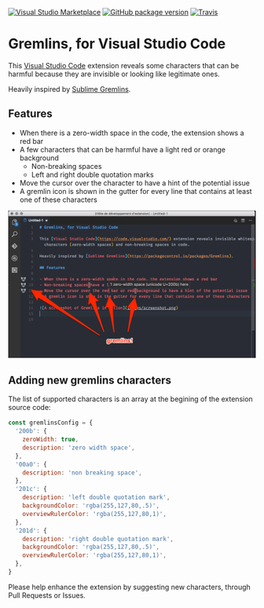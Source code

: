 [![Visual Studio Marketplace](https://img.shields.io/vscode-marketplace/d/nhoizey.gremlins.svg?style=plastic)](https://marketplace.visualstudio.com/items?itemName=nhoizey.gremlins)
[![GitHub package version](https://img.shields.io/github/package-json/v/nhoizey/vscode-gremlins.svg?style=plastic)](https://marketplace.visualstudio.com/items?itemName=nhoizey.gremlins)
[![Travis](https://img.shields.io/travis/nhoizey/vscode-gremlins.svg?style=plastic)](https://travis-ci.org/nhoizey/vscode-gremlins)

# Gremlins, for Visual Studio Code

This [Visual Studio Code](https://code.visualstudio.com/) extension reveals some characters that can be harmful because they are invisible or looking like legitimate ones.

Heavily inspired by [Sublime Gremlins](https://packagecontrol.io/packages/Gremlins).

## Features

- When there is a zero-width space in the code, the extension shows a red bar
- A few characters that can be harmful have a light red or orange background
  - Non-breaking spaces
  - Left and right double quotation marks
- Move the cursor over the character to have a hint of the potential issue
- A gremlin icon is shown in the gutter for every line that contains at least one of these characters

![A screenshot of Gremlins in action](images/screenshot.png)

## Adding new gremlins characters

The list of supported characters is an array at the begining of the extension source code:

```javascript
const gremlinsConfig = {
  '200b': {
    zeroWidth: true,
    description: 'zero width space',
  },
  '00a0': {
    description: 'non breaking space',
  },
  '201c': {
    description: 'left double quotation mark',
    backgroundColor: 'rgba(255,127,80,.5)',
    overviewRulerColor: 'rgba(255,127,80,1)',
  },
  '201d': {
    description: 'right double quotation mark',
    backgroundColor: 'rgba(255,127,80,.5)',
    overviewRulerColor: 'rgba(255,127,80,1)',
  },
}
```

Please help enhance the extension by suggesting new characters, through Pull Requests or Issues.
